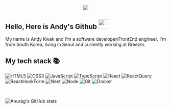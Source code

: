 <p align="center">
  <img src="https://github.com/demartini/demartini/blob/master/code.gif">
</p>

## Hello, Here is Andy's Github <img src="https://raw.githubusercontent.com/MartinHeinz/MartinHeinz/master/wave.gif" width="30px" height="30px" />

My name is Andy Kwak and I'm a software developer/FrontEnd engineer. I'm from South Korea, living in Seoul and currently working at Breezm.


<h2> My tech stack 📚 </h2>

![HTML5](https://img.shields.io/badge/-HTML5-F05032?style=plastic&logo=html5&logoColor=ffffff)
![CSS3](https://img.shields.io/badge/-CSS3-007ACC?style=plastic&logo=css3)
![JavaScript](https://img.shields.io/badge/-JavaScript-%23F7DF1C?style=plastic&logo=javascript&logoColor=000000&labelColor=%23F7DF1C&color=%23FFCE5A)
![TypeScript](https://img.shields.io/badge/-TypeScript-007ACC?style=plastic&logo=typescript&logoColor=white)
![React](https://img.shields.io/badge/-React-222222?style=plastic&logo=react)
![ReactQuery](https://img.shields.io/badge/-ReactQuery-081229?style=plastic&logo=React%20Query)
![ReactHookForm](https://img.shields.io/badge/-ReactHookForm-081229?style=plastic&logo=React%20Hook%20Form)
![Next](https://img.shields.io/badge/-Nextjs-222222?style=plastic&logo=Next.js)
![Node](https://img.shields.io/badge/-Nodejs-43853d?style=plastic&logo=Node.js&logoColor=white)
![Git](https://img.shields.io/badge/-Git-F05032?style=plastic&logo=git&logoColor=ffffff)
![Docker](https://img.shields.io/badge/-Docker-46a2f1?style=plastic&logo=docker&logoColor=ffffff)

<br/>

![Anurag's GitHub stats](https://github-readme-stats.vercel.app/api?username=kwakky1&show_icons=true&theme=react)
